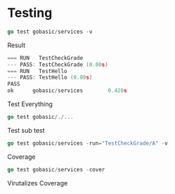 # Testing


```go
go test gobasic/services -v 
```

Result 
```go
=== RUN   TestCheckGrade
--- PASS: TestCheckGrade (0.00s)
=== RUN   TestHello
--- PASS: TestHello (0.00s)
PASS
ok      gobasic/services        0.420s
```

Test Everything
```go
go test gobasic/./...
```

Test sub test
```go
go test gobasic/services -run="TestCheckGrade/A" -v
```
Coverage
```go
go test gobasic/services -cover
```

Virutalizes Coverage 